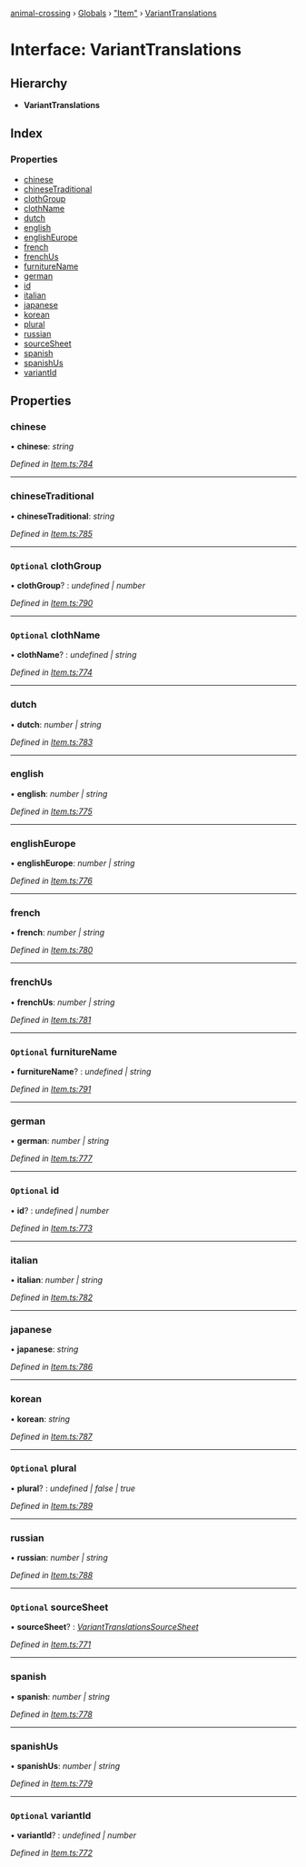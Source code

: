 [animal-crossing](../README.md) › [Globals](../globals.md) › ["Item"](../modules/_item_.md) › [VariantTranslations](_item_.varianttranslations.md)

# Interface: VariantTranslations

## Hierarchy

* **VariantTranslations**

## Index

### Properties

* [chinese](_item_.varianttranslations.md#chinese)
* [chineseTraditional](_item_.varianttranslations.md#chinesetraditional)
* [clothGroup](_item_.varianttranslations.md#optional-clothgroup)
* [clothName](_item_.varianttranslations.md#optional-clothname)
* [dutch](_item_.varianttranslations.md#dutch)
* [english](_item_.varianttranslations.md#english)
* [englishEurope](_item_.varianttranslations.md#englisheurope)
* [french](_item_.varianttranslations.md#french)
* [frenchUs](_item_.varianttranslations.md#frenchus)
* [furnitureName](_item_.varianttranslations.md#optional-furniturename)
* [german](_item_.varianttranslations.md#german)
* [id](_item_.varianttranslations.md#optional-id)
* [italian](_item_.varianttranslations.md#italian)
* [japanese](_item_.varianttranslations.md#japanese)
* [korean](_item_.varianttranslations.md#korean)
* [plural](_item_.varianttranslations.md#optional-plural)
* [russian](_item_.varianttranslations.md#russian)
* [sourceSheet](_item_.varianttranslations.md#optional-sourcesheet)
* [spanish](_item_.varianttranslations.md#spanish)
* [spanishUs](_item_.varianttranslations.md#spanishus)
* [variantId](_item_.varianttranslations.md#optional-variantid)

## Properties

###  chinese

• **chinese**: *string*

*Defined in [Item.ts:784](https://github.com/Norviah/animal-crossing/blob/26c21f5/module/types/Item.ts#L784)*

___

###  chineseTraditional

• **chineseTraditional**: *string*

*Defined in [Item.ts:785](https://github.com/Norviah/animal-crossing/blob/26c21f5/module/types/Item.ts#L785)*

___

### `Optional` clothGroup

• **clothGroup**? : *undefined | number*

*Defined in [Item.ts:790](https://github.com/Norviah/animal-crossing/blob/26c21f5/module/types/Item.ts#L790)*

___

### `Optional` clothName

• **clothName**? : *undefined | string*

*Defined in [Item.ts:774](https://github.com/Norviah/animal-crossing/blob/26c21f5/module/types/Item.ts#L774)*

___

###  dutch

• **dutch**: *number | string*

*Defined in [Item.ts:783](https://github.com/Norviah/animal-crossing/blob/26c21f5/module/types/Item.ts#L783)*

___

###  english

• **english**: *number | string*

*Defined in [Item.ts:775](https://github.com/Norviah/animal-crossing/blob/26c21f5/module/types/Item.ts#L775)*

___

###  englishEurope

• **englishEurope**: *number | string*

*Defined in [Item.ts:776](https://github.com/Norviah/animal-crossing/blob/26c21f5/module/types/Item.ts#L776)*

___

###  french

• **french**: *number | string*

*Defined in [Item.ts:780](https://github.com/Norviah/animal-crossing/blob/26c21f5/module/types/Item.ts#L780)*

___

###  frenchUs

• **frenchUs**: *number | string*

*Defined in [Item.ts:781](https://github.com/Norviah/animal-crossing/blob/26c21f5/module/types/Item.ts#L781)*

___

### `Optional` furnitureName

• **furnitureName**? : *undefined | string*

*Defined in [Item.ts:791](https://github.com/Norviah/animal-crossing/blob/26c21f5/module/types/Item.ts#L791)*

___

###  german

• **german**: *number | string*

*Defined in [Item.ts:777](https://github.com/Norviah/animal-crossing/blob/26c21f5/module/types/Item.ts#L777)*

___

### `Optional` id

• **id**? : *undefined | number*

*Defined in [Item.ts:773](https://github.com/Norviah/animal-crossing/blob/26c21f5/module/types/Item.ts#L773)*

___

###  italian

• **italian**: *number | string*

*Defined in [Item.ts:782](https://github.com/Norviah/animal-crossing/blob/26c21f5/module/types/Item.ts#L782)*

___

###  japanese

• **japanese**: *string*

*Defined in [Item.ts:786](https://github.com/Norviah/animal-crossing/blob/26c21f5/module/types/Item.ts#L786)*

___

###  korean

• **korean**: *string*

*Defined in [Item.ts:787](https://github.com/Norviah/animal-crossing/blob/26c21f5/module/types/Item.ts#L787)*

___

### `Optional` plural

• **plural**? : *undefined | false | true*

*Defined in [Item.ts:789](https://github.com/Norviah/animal-crossing/blob/26c21f5/module/types/Item.ts#L789)*

___

###  russian

• **russian**: *number | string*

*Defined in [Item.ts:788](https://github.com/Norviah/animal-crossing/blob/26c21f5/module/types/Item.ts#L788)*

___

### `Optional` sourceSheet

• **sourceSheet**? : *[VariantTranslationsSourceSheet](../enums/_item_.varianttranslationssourcesheet.md)*

*Defined in [Item.ts:771](https://github.com/Norviah/animal-crossing/blob/26c21f5/module/types/Item.ts#L771)*

___

###  spanish

• **spanish**: *number | string*

*Defined in [Item.ts:778](https://github.com/Norviah/animal-crossing/blob/26c21f5/module/types/Item.ts#L778)*

___

###  spanishUs

• **spanishUs**: *number | string*

*Defined in [Item.ts:779](https://github.com/Norviah/animal-crossing/blob/26c21f5/module/types/Item.ts#L779)*

___

### `Optional` variantId

• **variantId**? : *undefined | number*

*Defined in [Item.ts:772](https://github.com/Norviah/animal-crossing/blob/26c21f5/module/types/Item.ts#L772)*
